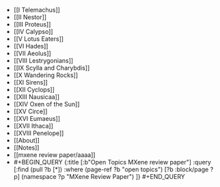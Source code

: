 - [[I Telemachus]]
- [[II Nestor]]
- [[III Proteus]]
- [[IV Calypso]]
- [[V Lotus Eaters]]
- [[VI Hades]]
- [[VII Aeolus]]
- [[VIII Lestrygonians]]
- [[IX Scylla and Charybdis]]
- [[X Wandering Rocks]]
- [[XI Sirens]]
- [[XII Cyclops]]
- [[XIII Nausicaa]]
- [[XIV Oxen of the Sun]]
- [[XV Circe]]
- [[XVI Eumaeus]]
- [[XVII Ithaca]]
- [[XVIII Penelope]]
- [[About]]
- [[Notes]]
- [[mxene review paper/aaaa]]
- #+BEGIN_QUERY
   {:title [:b"Open Topics MXene review paper"]
   :query [:find (pull ?b [*])
   :where
    (page-ref ?b "open topics")
    [?b :block/page ?p]
    (namespace ?p "MXene Review Paper")
   ]}
   #+END_QUERY